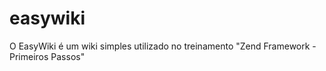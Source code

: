 easywiki
========

O EasyWiki é um wiki simples utilizado no treinamento "Zend Framework - Primeiros Passos"
